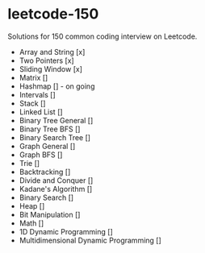 # leetcode-150

Solutions for 150 common coding interview on Leetcode.

- Array and String [x]
- Two Pointers [x]
- Sliding Window [x]
- Matrix []
- Hashmap [] - on going
- Intervals []
- Stack []
- Linked List []
- Binary Tree General []
- Binary Tree BFS []
- Binary Search Tree []
- Graph General []
- Graph BFS []
- Trie []
- Backtracking []
- Divide and Conquer []
- Kadane's Algorithm []
- Binary Search []
- Heap []
- Bit Manipulation []
- Math []
- 1D Dynamic Programming []
- Multidimensional Dynamic Programming []
